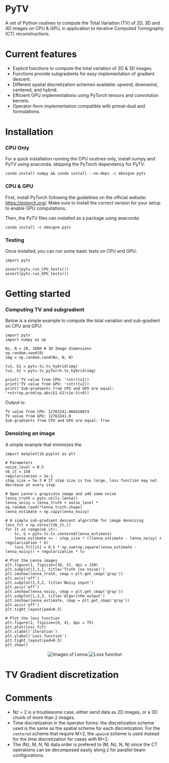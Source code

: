 # PyTV
A set of Python routines to compute the Total Variation (TV) of 2D, 3D and 4D images on CPU & GPU, in application to iterative Computed Tomography (CT) reconstructions.

# Current features

- Explicit functions to compute the total variation of 2D & 3D images.
- Functions provide subgradients for easy implementation of gradient descent.
- Different spatial discretization schemes available: upwind, downwind, centered, and hybrid.
- Efficient GPU implementations using PyTorch tensors and convolution kernels.
- Operator-form implementation compatible with primal-dual and  formulations.

# Installation

### CPU Only

For a quick installation running the CPU routines only, install numpy and PyTV using anaconda, skipping the PyTorch dependency for PyTV:

`conda install numpy && conda install --no-deps -c eboigne pytv`


### CPU & GPU
First, install PyTorch following the guidelines on the official website: https://pytorch.org/. Make sure to install the correct version for your setup to enable GPU computations.  

Then, the PyTV files can installed as a package using anaconda:  

`conda install -c eboigne pytv`

### Testing

Once installed, you can run some basic tests on CPU and GPU:

```
import pytv

assert(pytv.run_CPU_tests())
assert(pytv.run_GPU_tests())
```

# Getting started

### Computing TV and subgradient

Below is a simple example to compute the total variation and sub-gradient on CPU and GPU:

```
import pytv  
import numpy as np

Nz, N = 20, 1000 # 3D Image dimensions
np.random.seed(0)
img = np.random.rand(Nz, N, N)

tv1, G1 = pytv.tv.tv_hybrid(img)
tv2, G2 = pytv.tv_pyTorch.tv_hybrid(img)

print('TV value from CPU: '+str(tv1))
print('TV value from GPU: '+str(tv2))
print('Sub-gradients from CPU and GPU are equal: '+str(np.prod(np.abs(G1-G2)<1e-5)>0))
```

Output is:

```
TV value from CPU: 12763241.060426874
TV value from GPU: 12763241.0
Sub-gradients from CPU and GPU are equal: True
```

### Denoizing an image

A simple example that minimizes the 

```
import matplotlib.pyplot as plt

# Parameters
noise_level = 0.5
nb_it = 150
regularization = 2e-1
step_size = 5e-3 # If step size is too large, loss function may not decrease at every step

# Open Lenna's grayscale image and add some noise
lenna_truth = pytv.utils.lenna() 
lenna_noisy = lenna_truth + noise_level * np.random.rand(*lenna_truth.shape)
lenna_estimate = np.copy(lenna_noisy)

# A simple sub-gradient descent algorithm for image denoising
loss_fct = np.zeros([nb_it,])
for it in range(nb_it): 
    tv, G = pytv.tv.tv_centered(lenna_estimate)
    lenna_estimate += - step_size * ((lenna_estimate - lenna_noisy) + regularization * G)
    loss_fct[it] = 0.5 * np.sum(np.square(lenna_estimate - lenna_noisy)) + regularization * tv

# Plot the Lenna images
plt.figure(1, figsize=[10, 3], dpi = 150)
plt.subplot(1,3,1, title='Truth (no noise)')
plt.imshow(lenna_truth, cmap = plt.get_cmap('gray'))
plt.axis('off')
plt.subplot(1,3,2, title='Noisy input')
plt.axis('off')
plt.imshow(lenna_noisy, cmap = plt.get_cmap('gray'))
plt.subplot(1,3,3, title='Algorithm output')
plt.imshow(lenna_estimate, cmap = plt.get_cmap('gray'))
plt.axis('off')
plt.tight_layout(pad=0.5)

# Plot the loss function
plt.figure(2, figsize=[6, 4], dpi = 75)
plt.plot(loss_fct)
plt.xlabel('Iteration')
plt.ylabel('Loss function')
plt.tight_layout(pad=0.5)
plt.show()
```

[comment]: <> (![plot]&#40;./pytv/media/img_denoising_Lenna.png&#41;)

[comment]: <> (![plot]&#40;./pytv/media/img_denoising_loss_fct.png&#41;)

<p align="center">
  <img src="https://raw.githubusercontent.com/eboigne/PyTV/main/pytv/media/img_denoising_Lenna.png" alt="Images of Lenna"/>
<img src="https://raw.githubusercontent.com/eboigne/PyTV/main/pytv/media/img_denoising_loss_fct.png" alt="Loss function"/>
</p>


# TV Gradient discretization


# Comments

- Nz = 2 is a troublesome case, either send data as 2D images, or a 3D chunk of more than 2 images.
- Time discretization in the operator forms: the discretization scheme used is the same as the spatial scheme for each discretization. For the `centered` scheme that require M>2, the `upwind` scheme is used instead for the time discretization for cases with M=2.
- The (Nz, M, N, N) data order is prefered to (M, Nz, N, N) since the CT operations can be decomposed easily along z for parallel beam configurations. 
